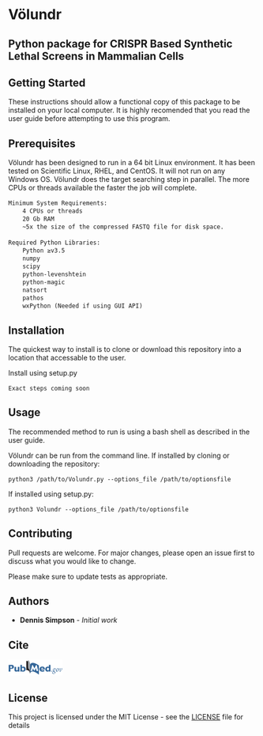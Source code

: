 # Völundr

## Python package for CRISPR Based Synthetic Lethal Screens in Mammalian Cells

## Getting Started

These instructions should allow a functional copy of this package to be installed on your local computer.  It is highly recomended
that you read the user guide before attempting to use this program.

## Prerequisites

Völundr has been designed to run in a 64 bit Linux environment.  It has been tested on Scientific Linux, RHEL, and CentOS.  It will
not run on any Windows OS.  Völundr does the target searching step in parallel.  The more CPUs or threads available the faster the 
job will complete.

```
Minimum System Requirements:
    4 CPUs or threads
    20 Gb RAM
    ~5x the size of the compressed FASTQ file for disk space.

Required Python Libraries:
    Python ≥v3.5
    numpy
    scipy
    python-levenshtein
    python-magic
    natsort
    pathos
    wxPython (Needed if using GUI API)
```

## Installation

The quickest way to install is to clone or download this repository into a location that accessable to the user.  

Install using setup.py

```
Exact steps coming soon
```

## Usage
The recommended method to run is using a bash shell as described in the user guide.

Völundr can be run from the command line.  If installed by cloning or downloading the repository:
```
python3 /path/to/Volundr.py --options_file /path/to/optionsfile
```

If installed using setup.py:
```
python3 Volundr --options_file /path/to/optionsfile
```

## Contributing
Pull requests are welcome. For major changes, please open an issue first to discuss what you would like to change.

Please make sure to update tests as appropriate.

## Authors

* **Dennis Simpson** - *Initial work* 

## Cite

[![PubMed](img/2318832.png)](https://www.ncbi.nlm.nih.gov/pubmed/31537809)

## License

This project is licensed under the MIT License - see the [LICENSE](LICENSE) file for details
